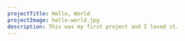 ```yaml
---
projectTitle: Hello, World
projectImage: hello-world.jpg
description: This was my first project and I loved it.
---
```

